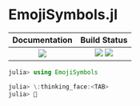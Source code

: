# EmojiSymbols.jl

|  **Documentation**                        |  **Build Status**                                                                  |
|:-----------------------------------------:|:----------------------------------------------------------------------------------:|
|  [![][docs-latest-img]][docs-latest-url]  |  [![][actions-img]][actions-url]  [![][nightly-actions-img]][nightly-actions-url]  |


```julia
julia> using EmojiSymbols

julia> \:thinking_face:<TAB>
julia> 🤔
```


[docs-latest-img]: https://img.shields.io/badge/docs-latest-blue.svg
[docs-latest-url]: https://wookay.github.io/docs/EmojiSymbols.jl/
[actions-img]: https://github.com/wookay/EmojiSymbols.jl/workflows/CI/badge.svg
[actions-url]: https://github.com/wookay/EmojiSymbols.jl/actions
[nightly-actions-img]: https://github.com/wookay/EmojiSymbols.jl/workflows/nightly/badge.svg
[nightly-actions-url]: https://github.com/wookay/EmojiSymbols.jl/actions
